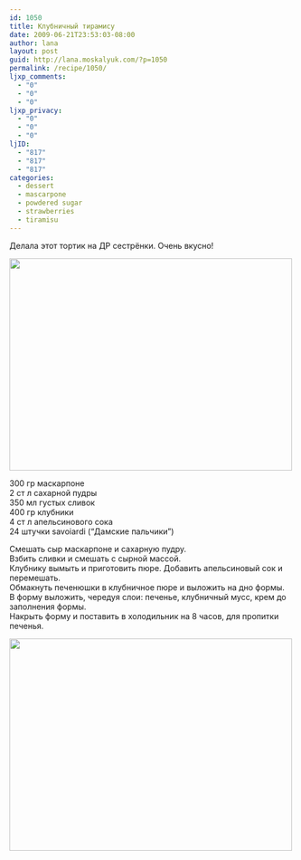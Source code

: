 ```yaml
---
id: 1050
title: Клубничный тирамису
date: 2009-06-21T23:53:03-08:00
author: lana
layout: post
guid: http://lana.moskalyuk.com/?p=1050
permalink: /recipe/1050/
ljxp_comments:
  - "0"
  - "0"
  - "0"
ljxp_privacy:
  - "0"
  - "0"
  - "0"
ljID:
  - "817"
  - "817"
  - "817"
categories:
  - dessert
  - mascarpone
  - powdered sugar
  - strawberries
  - tiramisu
---
```

Делала этот тортик на ДР сестрёнки. Очень вкусно!

<img loading="lazy" class="alignnone" title="Strawberry Tiramisu" src="http://farm4.static.flickr.com/3642/3628186639_ab9d3cf9f7.jpg?v=0" alt="" width="500" height="375" /> 

300 гр маскарпоне  
2 ст л сахарной пудры  
350 мл густых сливок  
400 гр клубники  
4 ст л апельсинового сока  
24 штучки savoiardi (&#8220;Дамские пальчики&#8221;)

Смешать сыр маскарпоне и сахарную пудру.  
Взбить сливки и смешать с сырной массой.  
Клубнику вымыть и приготовить пюре. Добавить апельсиновый сок и перемешать.  
Обмакнуть печенюшки в клубничное пюре и выложить на дно формы.  
В форму выложить, чередуя слои: печенье, клубничный мусс, крем до заполнения формы.  
Накрыть форму и поставить в холодильник на 8 часов, для пропитки печенья.

<img loading="lazy" class="alignnone" title="Strawberry Tiramisu" src="http://farm4.static.flickr.com/3644/3628998566_7370150dc0.jpg?v=0" alt="" width="500" height="375" />